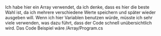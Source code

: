 Ich habe hier ein Array verwendet, da ich denke, dass es hier die beste Wahl ist, da ich mehrere verschiedene Werte speichern und später wieder ausgeben will.
Wenn ich hier Variablen benutzen würde, müsste ich sehr viele verwenden, was dazu führt, dass der Code schnell unübersichtlich wird.
Das Code Beispiel wäre /Array/Program.cs